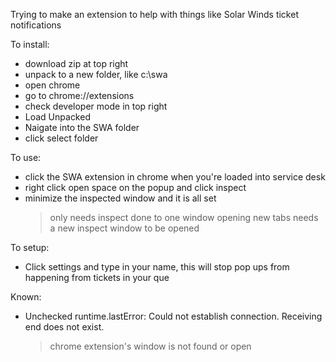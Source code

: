 Trying to make an extension to help with things like Solar Winds ticket notifications

To install:  
  - download zip at top right
  - unpack to a new folder, like c:\swa
  - open chrome
  - go to chrome://extensions
  - check developer mode in top right
  - Load Unpacked
  - Naigate into the SWA folder
  - click select folder

To use:
  - click the SWA extension in chrome when you're loaded into service desk
  - right click open space on the popup and click inspect
  - minimize the inspected window and it is all set
    > only needs inspect done to one window
    > opening new tabs needs a new inspect window to be opened

To setup:
  - Click settings and type in your name, this will stop pop ups from happening from tickets in your que

Known:
  - Unchecked runtime.lastError: Could not establish connection. Receiving end does not exist.
    > chrome extension's window is not found or open